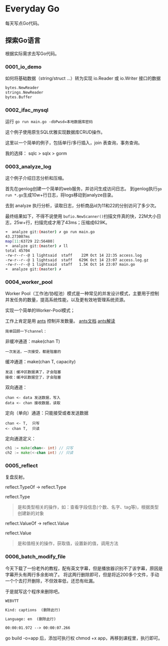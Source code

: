 # Everyday Go 

每天写点Go代码。

## 探索Go语言

根据实际需求去写Go代码。

### 0001_io_demo 

如何将基础数据（string/struct ...）转为实现 io.Reader 或 io.Writer 接口的数据

```go
bytes.NewReader
strings.NewReader
bytes.Buffer
```

### 0002_ifac_mysql 

运行 `go run main.go -dbPwsd=本地数据库密码`

这个例子使用原生SQL优雅实现数据库CRUD操作。

这里以一个简单的例子，包括单行/多行插入，join 表查询，事务查询。

我的选择：
sqlc > sqlx > gorm 


### 0003_analyze_log

这个例子介绍日志分析和压缩。

首先在genlog创建一个简单的web服务，并访问生成访问日志。
到genlog执行`go run *.go`生成10w+行日志，将logs移动到analyze目录。

去到 analyze 执行分析，读取日志，分析商品id为11和22的分别访问了多少次。

最终结果如下，不得不说使用 `bufio.NewScanner()`扫描文件真的快，22M大小日志，25w+行，扫描完成才用了43ms；压缩成629K。

```bash
➜  analyze git:(master) ✗ go run main.go
43.273007ms
map[11:63729 22:56480]
➜  analyze git:(master) ✗ ll
total 45704
-rw-r--r--@ 1 lightsaid  staff    22M Oct 14 22:35 access.log
-rw-r--r--@ 1 lightsaid  staff   629K Oct 14 23:07 access.log.gz
-rw-r--r--@ 1 lightsaid  staff   1.5K Oct 14 23:07 main.go
➜  analyze git:(master) ✗ 
```


### 0004_worker_pool

Worker Pool（工作池/协程池）模式是一种常见的并发设计模式，主要用于控制并发任务的数量，提高系统性能，以及更有效地管理系统资源。

实现一个简单的Worker-Pool模式；

工作上肯定是用 [ants](https://github.com/panjf2000/ants) 控制并发数量。
[ants文档](https://github.com/panjf2000/ants/blob/v2.10.0/README_ZH.md)
[ants解读](https://mp.weixin.qq.com/s/Uctu_uKHk5oY0EtSZGUvsA)

`简单回顾一下channel：`
    
非缓冲通道：make(chan T)
>>>
    一次发送，一次接受，都是阻塞的

缓冲通道：make(chan T, capacity)
>>>
    发送：缓冲区数据满了，才会阻塞
    接收：缓冲区数据空了，才会阻塞

双向通道：
>>>
    chan <- data 发送数据，写入
    data <- chan 接收数据，读取

定向（单向）通道：只能接受或者发送数据
>>> 
    chan <- T,  只写
    <- chan T,  只读

定向通道定义：
```go
ch1 := make(chan<- int) // 只写
ch2 := make(<-chan int) // 只读
```

### 0005_reflect 

复盘反射。

reflect.TypeOf -> reflect.Type

reflect.Type 
> 是和类型相关的操作，如：查看字段信息(个数、名字、tag等)，根据类型创建新的对象


reflect.ValueOf -> reflect.Value

reflect.Value
> 是和值相关的操作，获取值，设置新的值，调用方法

### 0006_batch_modify_file

今天下载了一份老外的教程，配有英文字幕，但是播放器识别不了该字幕，原因是字幕开头有两行多余影响了。
将这两行删除即可，但是将近200多个文件，手动一个个去打开删除，不但效率低，还恐有纰漏。

于是就写这个程序来删除吧。

```txt
WEBVTT

Kind: captions  (删除此行)

Language: en  (删除此行)

00:00:01.972 --> 00:00:07.266

```

go build -o=app 后，添加可执行权 chmod +x app，再移到课程里，执行即可。
